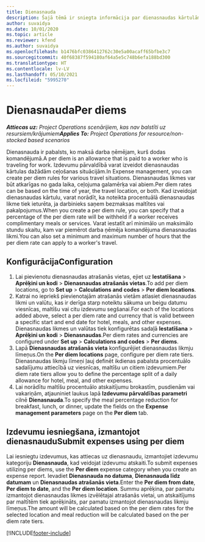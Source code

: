 ```yaml
---
title: Dienasnauda
description: Šajā tēmā ir sniegta informācija par dienasnaudas kārtulām, kas tiek izmantotas izdevumu pārvaldībā.
author: suvaidya
ms.date: 10/01/2020
ms.topic: article
ms.reviewer: kfend
ms.author: suvaidya
ms.openlocfilehash: b1476bfc0386412762c30e5a00acaff65bfbe3c7
ms.sourcegitcommit: 40f68387f594180af64a5e5c748b6efa188bd300
ms.translationtype: HT
ms.contentlocale: lv-LV
ms.lasthandoff: 05/10/2021
ms.locfileid: "5995270"
---
```

# <a name="per-diems"></a><span data-ttu-id="6cec7-103">Dienasnauda</span><span class="sxs-lookup"><span data-stu-id="6cec7-103">Per diems</span></span>

<span data-ttu-id="6cec7-104">_**Attiecas uz:** Project Operations scenārijiem, kas nav balstīti uz resursiem/krājumiem_</span><span class="sxs-lookup"><span data-stu-id="6cec7-104">_**Applies To:** Project Operations for resource/non-stocked based scenarios_</span></span>


<span data-ttu-id="6cec7-105">Dienasnauda ir pabalsts, ko maksā darba ņēmējam, kurš dodas komandējumā.</span><span class="sxs-lookup"><span data-stu-id="6cec7-105">A per diem is an allowance that is paid to a worker who is traveling for work.</span></span> <span data-ttu-id="6cec7-106">Izdevumu pārvaldībā varat izveidot dienasnaudas kārtulas dažādām ceļošanas situācijām.</span><span class="sxs-lookup"><span data-stu-id="6cec7-106">In Expense management, you can create per diem rules for  various travel situations.</span></span> <span data-ttu-id="6cec7-107">Dienasnaudas likmes var būt atkarīgas no gada laika, ceļojuma galamērķa vai abiem.</span><span class="sxs-lookup"><span data-stu-id="6cec7-107">Per diem rates can be based on the time of year, the travel location, or both.</span></span> <span data-ttu-id="6cec7-108">Kad izveidojat dienasnaudas kārtulu, varat norādīt, ka noteikta procentuālā dienasnaudas likme tiek ieturēta, ja darbinieks saņem bezmaksas maltītes vai pakalpojumus.</span><span class="sxs-lookup"><span data-stu-id="6cec7-108">When you create a per diem  rule, you can specify that a percentage of the per diem rate will be withheld if a worker receives complimentary meals or services.</span></span> <span data-ttu-id="6cec7-109">Varat iestatīt arī minimālo un maksimālo stundu skaitu, kam var piemērot darba ņēmēja komandējuma dienasnaudas likmi.</span><span class="sxs-lookup"><span data-stu-id="6cec7-109">You can also set a minimum and maximum number of hours that the per diem rate can apply to a worker's travel.</span></span>

## <a name="configuration"></a><span data-ttu-id="6cec7-110">Konfigurācija</span><span class="sxs-lookup"><span data-stu-id="6cec7-110">Configuration</span></span> 

1. <span data-ttu-id="6cec7-111">Lai pievienotu dienasnaudas atrašanās vietas, ejiet uz **Iestatīšana** > **Aprēķini un kodi** > **Dienasnaudas atrašanās vietas**.</span><span class="sxs-lookup"><span data-stu-id="6cec7-111">To add per diem locations, go to **Set up** > **Calculations and codes** > **Per diem locations**.</span></span>
2. <span data-ttu-id="6cec7-112">Katrai no iepriekš pievienotajām atrašanās vietām atlasiet dienasnaudas likmi un valūtu, kas ir derīga starp noteiktu sākuma un beigu datumu viesnīcas, maltīšu vai citu izdevumu segšanai.</span><span class="sxs-lookup"><span data-stu-id="6cec7-112">For each of the locations added above, select a per diem rate and currency that is valid between a specific start and end date for hotel, meals, and other expenses.</span></span> <span data-ttu-id="6cec7-113">Dienasnaudas likmes un valūtas tiek konfigurētas sadaļā **Iestatīšana** > **Aprēķini un kodi** > **Dienasnaudas**.</span><span class="sxs-lookup"><span data-stu-id="6cec7-113">Per diem rates and currencies are configured under **Set up** > **Calculations and codes** > **Per diems**.</span></span>
3. <span data-ttu-id="6cec7-114">Lapā **Dienasnaudas atrašanās vieta** konfigurējiet dienasnaudas likmju līmeņus.</span><span class="sxs-lookup"><span data-stu-id="6cec7-114">On the **Per diem locations** page, configure per diem rate tiers.</span></span> <span data-ttu-id="6cec7-115">Dienasnaudas likmju līmeņi ļauj definēt ikdienas pabalsta procentuālo sadalījumu attiecībā uz viesnīcas, maltīšu un citiem izdevumiem.</span><span class="sxs-lookup"><span data-stu-id="6cec7-115">Per diem rate tiers allow you to define the percentage split of a daily allowance for hotel, meal, and other expenses.</span></span> 
4. <span data-ttu-id="6cec7-116">Lai norādītu maltīšu procentuālo atskaitījumu brokastīm, pusdienām vai vakariņām, atjauniniet laukus lapā **Izdevumu pārvaldības parametri** cilnē **Dienasnauda**.</span><span class="sxs-lookup"><span data-stu-id="6cec7-116">To specify the meal percentage reduction for breakfast, lunch, or dinner, update the fields on the **Expense management parameters** page on the **Per diem** tab.</span></span> 
    
## <a name="submit-expenses-using-per-diem"></a><span data-ttu-id="6cec7-117">Izdevumu iesniegšana, izmantojot dienasnaudu</span><span class="sxs-lookup"><span data-stu-id="6cec7-117">Submit expenses using per diem</span></span>
<span data-ttu-id="6cec7-118">Lai iesniegtu izdevumus, kas attiecas uz dienasnaudu, izmantojiet izdevumu kategoriju **Dienasnauda**, kad veidojat izdevumu atskaiti.</span><span class="sxs-lookup"><span data-stu-id="6cec7-118">To submit expenses utilizing per diems, use the **Per diem** expense category when you create an expense report.</span></span> <span data-ttu-id="6cec7-119">Ievadiet **Dienasnauda no datuma**, **Dienasnauda līdz datumam** un **Dienasnaudas atrašanās vieta**.</span><span class="sxs-lookup"><span data-stu-id="6cec7-119">Enter the **Per diem from date**, **Per diem to date**,  and the **Per diem location**.</span></span> <span data-ttu-id="6cec7-120">Summu aprēķina, par pamatu izmantojot dienasnaudas likmes izvēlētajai atrašanās vietai, un atskaitījums par maltītēm tiek aprēķināts, par pamatu izmantojot dienasnaudas likmju līmeņus.</span><span class="sxs-lookup"><span data-stu-id="6cec7-120">The amount will be calculated based on the per diem rates for the selected location and meal reduction will be calculated based on the per diem rate tiers.</span></span>


[!INCLUDE[footer-include](../includes/footer-banner.md)]